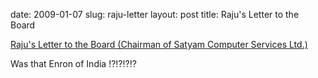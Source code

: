 date: 2009-01-07
slug: raju-letter
layout: post
title: Raju's Letter to the Board


<a href="http://im.rediff.com/money/2009/jan/07satyam-the-letter-raju-wrote.pdf">Raju's Letter to the Board (Chairman of Satyam Computer Services Ltd.)</a><br/><p>Was that Enron of India&#160;!?!?!?!?</p>
